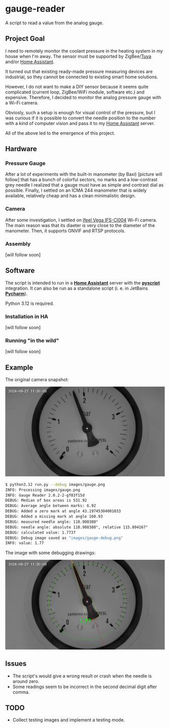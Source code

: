 # gauge-reader

A script to read a value from the analog gauge.

## Project Goal

I need to remotely monitor the coolant pressure in the heating system 
in my house when I'm away. The sensor must be supported
by ZigBee/[Tuya](https://www.tuya.com/) and/or
[Home Assistant](https://www.home-assistant.io/).

It turned out that existing ready-made pressure measuring devices are
industrial, so they cannot be connected to existing smart home solutions.

However, I do not want to make a DIY sensor because it seems quite
complicated (current loop, ZigBee/WiFi module, software etc.) and
expensive. Therefore, I decided to monitor the analog pressure gauge with
a Wi-Fi camera.

Obviosly, such a setup is enough for visual control of the pressure,
but I was curious if it is possible to convert the needle position to the
number with a kind of computer vision and pass it to my
[Home Assistant](https://www.home-assistant.io/) server.

All of the above led to the emergence of this project. 

## Hardware

### Pressure Gauge

After a lot of experiments with the built-in manometer (by Baxi) [picture will follow] that has a bunch
of colorful sectors, no marks and a low-contrast grey needle I realized that
a gauge must have as simple and contrast dial as possible. Finally, I settled on
an ICMA 244 manometer that is widely available, relatively cheap and has
a clean minimalistic design. 

### Camera

After some investigation, I settled on
[Ifeel Vega IFS-CI004](https://www.amazon.co.uk/Ifeel-Surveillance-IFS-CI004-Bi-directional-Compatible/dp/B0B9XWWRKW)
Wi-Fi camera. The main reason was that its diaeter is very close to the diameter
of the manometer. Then, it supports ONVIF and RTSP protocols.


### Assembly

[will follow soon]

## Software

The script is intended to run in a [**Home Assistant**](https://www.home-assistant.io/)
server with the [**pyscript**](https://github.com/custom-components/pyscript)
integration. It can also be run as a standalone script (i. e. in
JetBains [**Pycharm**](https://www.jetbrains.com/pycharm/)).

Python 3.12 is required.

### Installation in HA

[will follow soon]

### Running "in the wild"

[will follow soon]


## Example

The original camera snapshot:

![gauge.png](docs/gauge.png)

```sh
$ python3.12 run.py --debug images/gauge.png
INFO: Processing images/gauge.png
INFO: Gauge Reader 2.0.2-2-gf03f15d
DEBUG: Median of box areas is 531.92
DEBUG: Average angle between marks: 6.92
DEBUG: Added a zero mark at angle 43.19745304001033
DEBUG: Added a missing mark at angle 160.93
DEBUG: measured needle angle: 110.908380°
DEBUG: needle angle: absolute 110.908380°, relative 115.894167°
DEBUG: calculated value: 1.7737
DEBUG: Debug image saved as "images/gauge-debug.png"
INFO: value: 1.77
```

The image with some debugging drawings:

![gauge-debug.png](docs/gauge-debug.png)

## Issues

* The script's would give a wrong result or crash when
  the needle is around zero.
* Some readings seem to be incorrect in the second decimal digit after comma.

## TODO

* Collect testing images and implement a testing mode.
